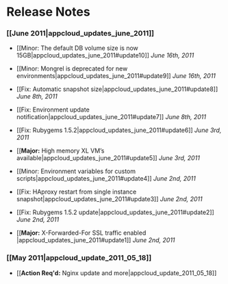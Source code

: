 # Release Notes

### [[June 2011|appcloud_updates_june_2011]]

* [[Minor: The default DB volume size is now 15GB|appcloud_updates_june_2011#update10]]  *June 16th, 2011*

* [[Minor: Mongrel is deprecated for new environments|appcloud_updates_june_2011#update9]]  *June 16th, 2011*

* [[Fix: Automatic snapshot size|appcloud_updates_june_2011#update8]]  *June 8th, 2011*

* [[Fix: Environment update notification|appcloud_updates_june_2011#update7]]  *June 8th, 2011*

* [[Fix: Rubygems 1.5.2|appcloud_updates_june_2011#update6]]  *June 3rd, 2011*

* [[<b>Major:</b> High memory XL VM’s available|appcloud_updates_june_2011#update5]] *June 3rd, 2011*

* [[Minor: Environment variables for custom scripts|appcloud_updates_june_2011#update4]] *June 2nd, 2011*

* [[Fix: HAproxy restart from single instance snapshot|appcloud_updates_june_2011#update3]] *June 2nd, 2011*

* [[Fix: Rubygems 1.5.2 update|appcloud_updates_june_2011#update2]] *June 2nd, 2011*

* [[<b>Major:</b> X-Forwarded-For SSL traffic enabled |appcloud_updates_june_2011#update1]] *June 2nd, 2011*
   

### [[May 2011|appcloud_update_2011_05_18]]

* [[<b>Action Req'd:</b> Nginx update and more|appcloud_update_2011_05_18]]